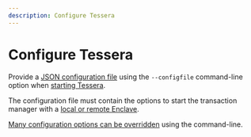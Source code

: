 ```yaml
---
description: Configure Tessera
---
```


# Configure Tessera

Provide a [JSON configuration file] using the `--configfile` command-line option when
[starting Tessera].

The configuration file must contain the options to start the transaction manager with a
[local or remote Enclave](Enclave.md).

[Many configuration options can be overridden](Override-config.md) using the command-line.

[JSON configuration file]: ../../Reference/SampleConfiguration.md
[starting Tessera]: ../Get-started/Start-Tessera.md
